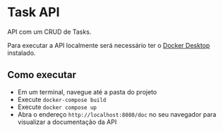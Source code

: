 # Task API

API com um CRUD de Tasks.

Para executar a API localmente será necessário ter o [Docker Desktop](https://www.docker.com/products/docker-desktop/) instalado.

## Como executar
- Em um terminal, navegue até a pasta do projeto
- Execute `docker-compose build`
- Execute `docker compose up`
- Abra o endereço `http://localhost:8080/doc` no seu navegador para visualizar a documentação da API 
